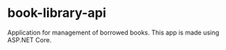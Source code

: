 # book-library-api
Application for management of borrowed books. This app is made using ASP.NET Core.
